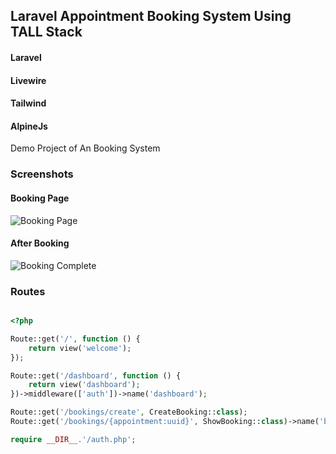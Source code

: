 ## Laravel Appointment Booking System Using TALL Stack

#### Laravel
#### Livewire
#### Tailwind
#### AlpineJs

Demo Project of An Booking System

### Screenshots

#### Booking Page
![Booking Page](https://user-images.githubusercontent.com/17238742/131124369-46db7fb6-8a40-4fd1-8976-b6cac2117ba8.jpg)

#### After Booking
![Booking Complete](https://user-images.githubusercontent.com/17238742/131124379-efe00b08-033e-4b7f-8c08-975dac10bf55.jpg)


### Routes

```php

<?php

Route::get('/', function () {
    return view('welcome');
});

Route::get('/dashboard', function () {
    return view('dashboard');
})->middleware(['auth'])->name('dashboard');

Route::get('/bookings/create', CreateBooking::class);
Route::get('/bookings/{appointment:uuid}', ShowBooking::class)->name('bookings.show');

require __DIR__.'/auth.php';

```

